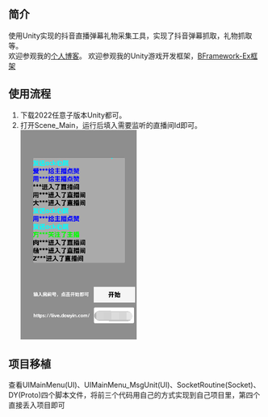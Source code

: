 ## 简介
使用Unity实现的抖音直播弹幕礼物采集工具，实现了抖音弹幕抓取，礼物抓取等。</br>
欢迎参观我的<a href='https://toxicstar.top/'>个人博客</a>。
欢迎参观我的Unity游戏开发框架，<a href='https://github.com/ToxicStar8/BFramework-Ex'>BFramework-Ex框架</a>

## 使用流程
1. 下载2022任意子版本Unity都可。
2. 打开Scene_Main，运行后填入需要监听的直播间Id即可。
![效果如图](image.png)

## 项目移植
查看UIMainMenu(UI)、UIMainMenu_MsgUnit(UI)、SocketRoutine(Socket)、DY(Proto)四个脚本文件，将前三个代码用自己的方式实现到自己项目里，第四个直接丢入项目即可